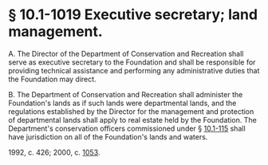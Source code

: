 # § 10.1-1019 Executive secretary; land management.

<p>A. The Director of the Department of Conservation and Recreation shall serve as executive secretary to the Foundation and shall be responsible for providing technical assistance and performing any administrative duties that the Foundation may direct.</p><p>B. The Department of Conservation and Recreation shall administer the Foundation's lands as if such lands were departmental lands, and the regulations established by the Director for the management and protection of departmental lands shall apply to real estate held by the Foundation. The Department's conservation officers commissioned under § <a href='http://law.lis.virginia.gov/vacode/10.1-115/'>10.1-115</a> shall have jurisdiction on all of the Foundation's lands and waters.</p><p>1992, c. 426; 2000, c. <a href='http://lis.virginia.gov/cgi-bin/legp604.exe?001+ful+CHAP1053'>1053</a>.</p>
